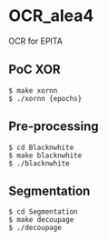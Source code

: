 # OCR_alea4
OCR for EPITA 

## PoC XOR
```
$ make xornn
$ ./xornn {epochs}
```
## Pre-processing
```
$ cd Blacknwhite
$ make blacknwhite
$ ./blacknwhite
```
## Segmentation
```
$ cd Segmentation
$ make decoupage
$ ./decoupage
```
